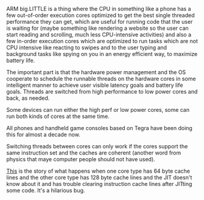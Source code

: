 ARM big.LITTLE is a thing where the CPU in something like a phone
has a few out-of-order execution cores optimized to get the best
single threaded performance they can get, which are useful for
running code that the user is waiting for (maybe something like
rendering a website so the user can start reading and scrolling,
much less CPU-intensive activities) and also a few in-order execution
cores which are optimized to run tasks which are not CPU intensive
like reacting to swipes and to the user typing and background tasks
like spying on you in an energy efficient way,
to maximize battery life.

The important part is that the hardware power management and the OS
cooperate to schedule the runnable threads on the hardware cores in
some intelligent manner to achieve user visible latency goals and
battery life goals. Threads are switched from high performance to
low power cores and back, as needed.

Some devices can run either the high perf or low power cores,
some can run both kinds of cores at the same time.

All phones and handheld game consoles based on Tegra have been doing
this for almost a decade now.

Switching threads between cores can only work if the cores support
the same instruction set and the caches are coherent (another word
from physics that maye computer people should not have used).

[This](http://www.mono-project.com/news/2016/09/12/arm64-icache/)
is the story of what happens when one core type has 64 byte
cache lines and the other core type has 128 byte cache lines and
the JIT doesn't know about it and has trouble clearing instruction
cache lines after JITting some code. It's a hilarious bug.
